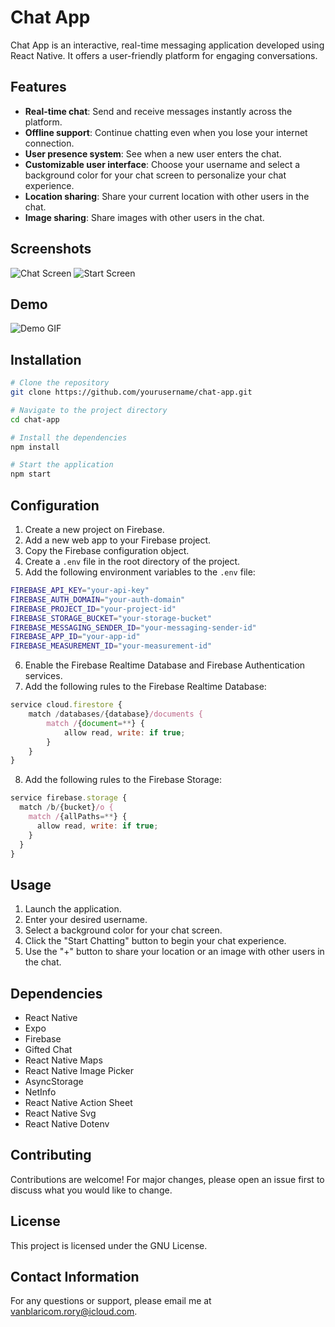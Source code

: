 # Chat App

Chat App is an interactive, real-time messaging application developed using React Native. It offers a user-friendly platform for engaging conversations.

## Features

- **Real-time chat**: Send and receive messages instantly across the platform.
- **Offline support**: Continue chatting even when you lose your internet connection.
- **User presence system**: See when a new user enters the chat.
- **Customizable user interface**: Choose your username and select a background color for your chat screen to personalize your chat experience.
- **Location sharing**: Share your current location with other users in the chat.
- **Image sharing**: Share images with other users in the chat.

## Screenshots

![Chat Screen](./assets/chat-screen.png)
![Start Screen](./assets/start-screen.png)

## Demo

![Demo GIF](./assets/demo.gif)

## Installation

```bash
# Clone the repository
git clone https://github.com/yourusername/chat-app.git

# Navigate to the project directory
cd chat-app

# Install the dependencies
npm install

# Start the application
npm start
```

## Configuration

1. Create a new project on Firebase.
2. Add a new web app to your Firebase project.
3. Copy the Firebase configuration object.
4. Create a `.env` file in the root directory of the project.
5. Add the following environment variables to the `.env` file:

```bash
FIREBASE_API_KEY="your-api-key"
FIREBASE_AUTH_DOMAIN="your-auth-domain"
FIREBASE_PROJECT_ID="your-project-id"
FIREBASE_STORAGE_BUCKET="your-storage-bucket"
FIREBASE_MESSAGING_SENDER_ID="your-messaging-sender-id"
FIREBASE_APP_ID="your-app-id"
FIREBASE_MEASUREMENT_ID="your-measurement-id"
```

6. Enable the Firebase Realtime Database and Firebase Authentication services.
7. Add the following rules to the Firebase Realtime Database:

```javascript
service cloud.firestore {
    match /databases/{database}/documents {
        match /{document=**} {
            allow read, write: if true;
        }
    }
}
```

8. Add the following rules to the Firebase Storage:

```javascript
service firebase.storage {
  match /b/{bucket}/o {
    match /{allPaths=**} {
      allow read, write: if true;
    }
  }
}
```


## Usage

1. Launch the application.
2. Enter your desired username.
3. Select a background color for your chat screen.
4. Click the "Start Chatting" button to begin your chat experience.
5. Use the "+" button to share your location or an image with other users in the chat.

## Dependencies

- React Native
- Expo
- Firebase
- Gifted Chat
- React Native Maps
- React Native Image Picker
- AsyncStorage
- NetInfo
- React Native Action Sheet
- React Native Svg
- React Native Dotenv

## Contributing

Contributions are welcome! For major changes, please open an issue first to discuss what you would like to change.

## License

This project is licensed under the GNU License.

## Contact Information

For any questions or support, please email me at vanblaricom.rory@icloud.com.
